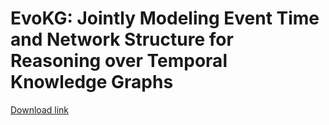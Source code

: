 # EvoKG: Jointly Modeling Event Time and Network Structure for Reasoning over Temporal Knowledge Graphs


[Download link](https://arxiv.org/abs/2202.07648)
